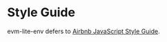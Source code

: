 # Style Guide
evm-lite-env defers to [Airbnb JavaScript Style Guide](https://github.com/airbnb/javascript).
